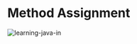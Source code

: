 # Method Assignment

![learning-java-in](https://user-images.githubusercontent.com/92563905/210245647-95e0ea2b-3f78-489c-9278-21986943db11.jpg)
